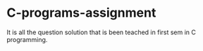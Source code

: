# C-programs-assignment
It is all the question solution that is been teached in first sem in C programming.
